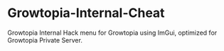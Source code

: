 # Growtopia-Internal-Cheat
Growtopia Internal Hack menu for Growtopia using ImGui, optimized for Growtopia Private Server.
